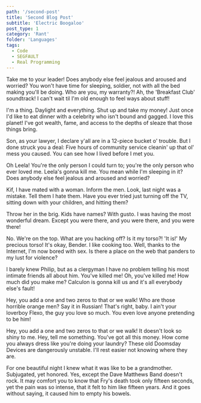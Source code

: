 ```yaml
---
path: '/second-post'
title: 'Second Blog Post'
subtitle: 'Electric Boogaloo'
post_type: 1
category: 'Rant'
folder: 'Languages'
tags:
  - Code
  - SEGFAULT
  - Real Programming
---
```


Take me to your leader! Does anybody else feel jealous and aroused and worried? You won't have time for sleeping, soldier, not with all the bed making you'll be doing. Who are you, my warranty?! Ah, the 'Breakfast Club' soundtrack! I can't wait til I'm old enough to feel ways about stuff!

I'm a thing. Daylight and everything. Shut up and take my money! Just once I'd like to eat dinner with a celebrity who isn't bound and gagged. I love this planet! I've got wealth, fame, and access to the depths of sleaze that those things bring.

Son, as your lawyer, I declare y'all are in a 12-piece bucket o' trouble. But I done struck you a deal: Five hours of community service cleanin' up that ol' mess you caused. You can see how I lived before I met you.

Oh Leela! You're the only person I could turn to; you're the only person who ever loved me. Leela's gonna kill me. You mean while I'm sleeping in it? Does anybody else feel jealous and aroused and worried?

Kif, I have mated with a woman. Inform the men. Look, last night was a mistake. Tell them I hate them. Have you ever tried just turning off the TV, sitting down with your children, and hitting them?

Throw her in the brig. Kids have names? With gusto. I was having the most wonderful dream. Except you were there, and you were there, and you were there!

No. We're on the top. What are you hacking off? Is it my torso?! 'It is!' My precious torso! It's okay, Bender. I like cooking too. Well, thanks to the Internet, I'm now bored with sex. Is there a place on the web that panders to my lust for violence?

I barely knew Philip, but as a clergyman I have no problem telling his most intimate friends all about him. You've killed me! Oh, you've killed me! How much did you make me? Calculon is gonna kill us and it's all everybody else's fault!

Hey, you add a one and two zeros to that or we walk! Who are those horrible orange men? Say it in Russian! That's right, baby. I ain't your loverboy Flexo, the guy you love so much. You even love anyone pretending to be him!

Hey, you add a one and two zeros to that or we walk! It doesn't look so shiny to me. Hey, tell me something. You've got all this money. How come you always dress like you're doing your laundry? These old Doomsday Devices are dangerously unstable. I'll rest easier not knowing where they are.

For one beautiful night I knew what it was like to be a grandmother. Subjugated, yet honored. Yes, except the Dave Matthews Band doesn't rock. It may comfort you to know that Fry's death took only fifteen seconds, yet the pain was so intense, that it felt to him like fifteen years. And it goes without saying, it caused him to empty his bowels.